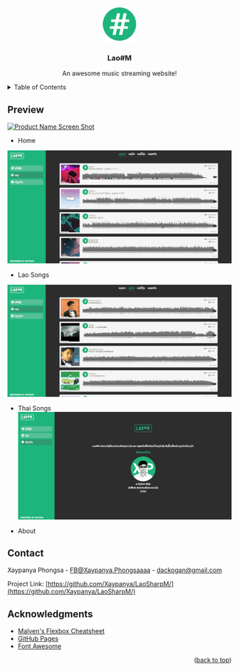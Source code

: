 <div id="top"></div>
<!--
*** Thanks for checking out the Best-README-Template. If you have a suggestion
*** that would make this better, please fork the repo and create a pull request
*** or simply open an issue with the tag "enhancement".
*** Don't forget to give the project a star!
*** Thanks again! Now go create something AMAZING! :D
-->



<!-- PROJECT SHIELDS -->
<!--
*** I'm using markdown "reference style" links for readability.
*** Reference links are enclosed in brackets [ ] instead of parentheses ( ).
*** See the bottom of this document for the declaration of the reference variables
*** for contributors-url, forks-url, etc. This is an optional, concise syntax you may use.
*** https://www.markdownguide.org/basic-syntax/#reference-style-links
-->


<!-- PROJECT LOGO -->
<br />
<div align="center">
  <a href="https://github.com/Xaypanya/LaoSharpM">
    <img src="https://github.com/Xaypanya/LaoSharpM/blob/main/img/lao_sharp_m.png" alt="Logo" width="80" height="80">
  </a>

  <h3 align="center">Lao#M</h3>

  <p align="center">
    An awesome music streaming website!
  </p>
</div>



<!-- TABLE OF CONTENTS -->
<details>
  <summary>Table of Contents</summary>
  <ol>
    <li><a href="#preview">Preview</a></li>
    <li><a href="#contact">Contact</a></li>
  </ol>
</details>



<!-- ABOUT THE PROJECT -->
## Preview

[![Product Name Screen Shot][product-screenshot-home]](https://xaypanya.github.io/LaoSharpM/)

* Home

[![Product Name Screen Shot][product-screenshot-lao]](https://xaypanya.github.io/LaoSharpM/music.html)

* Lao Songs

[![Product Name Screen Shot][product-screenshot-thai]](https://xaypanya.github.io/LaoSharpM/music_thai.html)

* Thai Songs
[![Product Name Screen Shot][product-screenshot-about]](https://xaypanya.github.io/LaoSharpM/about.html)

* About




<!-- CONTACT -->
## Contact

Xaypanya Phongsa - [FB@Xaypanya.Phongsaaaa](https://www.facebook.com/Xaypanya.Phongsaaaa) - dackogan@gmail.com

Project Link: [https://github.com/Xaypanya/LaoSharpM/](https://github.com/Xaypanya/LaoSharpM/)



<!-- ACKNOWLEDGMENTS -->
## Acknowledgments

* [Malven's Flexbox Cheatsheet](https://flexbox.malven.co/)
* [GitHub Pages](https://pages.github.com)
* [Font Awesome](https://fontawesome.com)

<p align="right">(<a href="#top">back to top</a>)</p>



<!-- MARKDOWN LINKS & IMAGES -->
<!-- https://www.markdownguide.org/basic-syntax/#reference-style-links -->

[product-screenshot-home]: img/demo/home.jpg
[product-screenshot-lao]: img/demo/lao.jpg
[product-screenshot-thai]: img/demo/thai.jpg
[product-screenshot-about]: img/demo/about.jpg